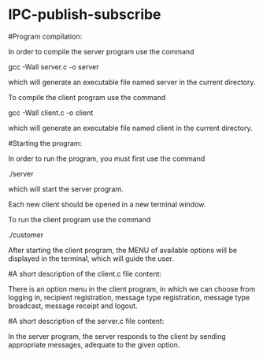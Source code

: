 # IPC-publish-subscribe

#Program compilation:

In order to compile the server program use the command

gcc -Wall server.c -o server

which will generate an executable file named server in the current directory.


To compile the client program use the command 

gcc -Wall client.c -o client

which will generate an executable file named client in the current directory.


#Starting the program:

In order to run the program, you must first use the command

./server

which will start the server program.

Each new client should be opened in a new terminal window.

To run the client program use the command

./customer

After starting the client program, the MENU of available options will be displayed in the terminal, which will guide the user.


#A short description of the client.c file content:

There is an option menu in the client program, in which we can choose from logging in, recipient registration, message type registration, message type broadcast, message receipt and logout.

#A short description of the server.c file content:

In the server program, the server responds to the client by sending appropriate messages, adequate to the given option.
